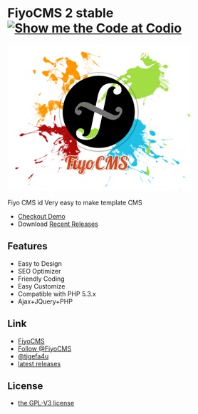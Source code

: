 FiyoCMS 2 stable [![Show me the Code at Codio](https://codio-public.s3.amazonaws.com/sharing/open-in-ide.png)](https://codio.com/tigefa/fiyocms)
=======

![FiyoCMS](media/images/brush.png "FiyoCMS")

Fiyo CMS id Very easy to make template CMS 

- [Checkout Demo](http://demo.fiyo.org) 
- Download [Recent Releases](http://www.fiyo.org/download)


## Features

- Easy to Design
- SEO Optimizer
- Friendly Coding
- Easy Customize
- Compatible with PHP 5.3.x
- Ajax+JQuery+PHP

## Link

- [FiyoCMS](http://www.fiyo.org)
- [Follow @FiyoCMS](http://twitter.com/FiyoCMS)
- [@tigefa4u](http://tigefa4u.github.io)
- [latest releases](https://sourceforge.net/projects/fiyo-cms/files/)

## License

- [the GPL-V3 license](LICENSE.txt)
